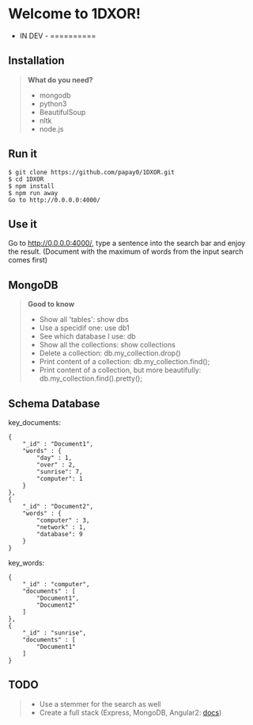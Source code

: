 Welcome to 1DXOR!
===================

- IN DEV -
==========

Installation
-------------
> **What do you need?**
>
> - mongodb
> - python3
> - BeautifulSoup
> - nltk
> - node.js

Run it
------

```
$ git clone https://github.com/papay0/1DXOR.git
$ cd 1DXOR
$ npm install
$ npm run away
Go to http://0.0.0.0:4000/
```

Use it
------

Go to http://0.0.0.0:4000/, type a sentence into the search bar and enjoy the result.
(Document with the maximum of words from the input search comes first)

MongoDB
-------
> **Good to know**
>
> - Show all 'tables': show dbs
> - Use a specidif one: use db1
> - See which database I use: db
> - Show all the collections: show collections
> - Delete a collection: db.my_collection.drop()
> - Print content of a collection: db.my_collection.find();
> - Print content of a collection, but more beautifully: db.my_collection.find().pretty();

Schema Database
---------------

key_documents:
```
{
    "_id" : "Document1",
    "words" : {
        "day" : 1,
        "over" : 2,
        "sunrise": 7,
        "computer": 1
    }
},
{
    "_id" : "Document2",
    "words" : {
        "computer" : 3,
        "network" : 1,
        "database": 9
    }
}
```

key_words:
```
{
    "_id" : "computer",
    "documents" : [ 
        "Document1",
        "Document2"
    ]
},
{
    "_id" : "sunrise",
    "documents" : [ 
        "Document1"
    ]
}
```

TODO
-------------
> - Use a stemmer for the search as well
> - Create a full stack (Express, MongoDB, Angular2: [docs](http://adrianmejia.com/blog/2014/10/01/creating-a-restful-api-tutorial-with-nodejs-and-mongodb/))
